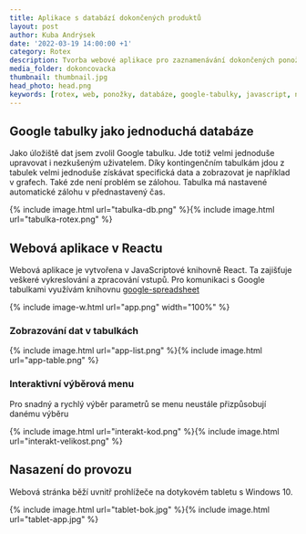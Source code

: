 ```yaml
---
title: Aplikace s databází dokončených produktů
layout: post
author: Kuba Andrýsek
date: '2022-03-19 14:00:00 +1'
category: Rotex
description: Tvorba webové aplikace pro zaznamenávání dokončených ponožek propojená s Google tabulkami
media_folder: dokoncovacka
thumbnail: thumbnail.jpg
head_photo: head.png
keywords: [rotex, web, ponožky, databáze, google-tabulky, javascript, npm]
---
```


## Google tabulky jako jednoduchá databáze

Jako úložiště dat jsem zvolil Google tabulku. Jde totiž velmi jednoduše upravovat i nezkušeným uživatelem.
Díky kontingenčním tabulkám jdou z tabulek velmi jednoduše získávat specifická data a zobrazovat je například v grafech.
Také zde není problém se zálohou. Tabulka má nastavené automatické zálohu v přednastavený čas.

{% include image.html
url="tabulka-db.png"
%}{% include image.html
url="tabulka-rotex.png"
%}

## Webová aplikace v Reactu

Webová aplikace je vytvořena v JavaScriptové knihovně React. Ta zajišťuje veškeré vykreslování a zpracování vstupů.
Pro komunikaci s Google tabulkami využívám knihovnu [google-spreadsheet](https://theoephraim.github.io/node-google-spreadsheet/)

{% include image-w.html
url="app.png"
width="100%"
%}

### Zobrazování dat v tabulkách

{% include image.html
url="app-list.png"
%}{% include image.html
url="app-table.png"
%}

### Interaktivní výběrová menu 

Pro snadný a rychlý výběr parametrů se menu neustále přizpůsobují danému výběru

{% include image.html
url="interakt-kod.png"
%}{% include image.html
url="interakt-velikost.png"
%}

## Nasazení do provozu

Webová stránka běží uvnitř prohlížeče na dotykovém tabletu s Windows 10. 

{% include image.html
url="tablet-bok.jpg"
%}{% include image.html
url="tablet-app.jpg"
%}